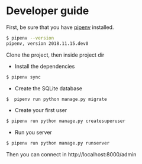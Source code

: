 # Developer guide

First, be sure that you have [pipenv](https://github.com/pypa/pipenv) installed.
```bash
$ pipenv --version
pipenv, version 2018.11.15.dev0
```

Clone the project, then inside project dir
- Install the dependencies
```bash
$ pipenv sync
```
- Create the SQLite database
```bash
$  pipenv run python manage.py migrate
```
- Create your first user
```bash
$ pipenv run python manage.py createsuperuser
```
- Run you server
```bash
$ pipenv run python manage.py runserver
```

Then you can connect in http://localhost:8000/admin
